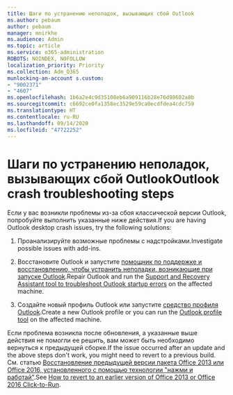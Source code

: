 ```yaml
---
title: Шаги по устранению неполадок, вызывающих сбой Outlook
ms.author: pebaum
author: pebaum
manager: mnirkhe
ms.audience: Admin
ms.topic: article
ms.service: o365-administration
ROBOTS: NOINDEX, NOFOLLOW
localization_priority: Priority
ms.collection: Adm_O365
munlocking-an-account s.custom:
- "9002371"
- "4607"
ms.openlocfilehash: 1b6a2e4c9d35108eb6a909116b28e76d98602a8b
ms.sourcegitcommit: c6692ce0fa1358ec3529e59ca0ecdfdea4cdc759
ms.translationtype: HT
ms.contentlocale: ru-RU
ms.lasthandoff: 09/14/2020
ms.locfileid: "47722252"
---
```

# <a name="outlook-crash-troubleshooting-steps"></a><span data-ttu-id="00290-102">Шаги по устранению неполадок, вызывающих сбой Outlook</span><span class="sxs-lookup"><span data-stu-id="00290-102">Outlook crash troubleshooting steps</span></span>

<span data-ttu-id="00290-103">Если у вас возникли проблемы из-за сбоя классической версии Outlook, попробуйте выполнить указанные ниже действия.</span><span class="sxs-lookup"><span data-stu-id="00290-103">If you are having Outlook desktop crash issues, try the following solutions:</span></span>

1. <span data-ttu-id="00290-104">Проанализируйте возможные проблемы с надстройками.</span><span class="sxs-lookup"><span data-stu-id="00290-104">Investigate possible issues with add-ins.</span></span>

2. <span data-ttu-id="00290-105">Восстановите Outlook и запустите [помощник по поддержке и восстановлению, чтобы устранить неполадки, возникающие при запуске Outlook](https://aka.ms/SaRA-OutlookWontStart).</span><span class="sxs-lookup"><span data-stu-id="00290-105">Repair Outlook and run the [Support and Recovery Assistant tool to troubleshoot Outlook startup errors](https://aka.ms/SaRA-OutlookWontStart) on the affected machine.</span></span>

3. <span data-ttu-id="00290-106">Создайте новый профиль Outlook или запустите [средство профиля Outlook](https://aka.ms/SaRA-OutlookSetupProfile).</span><span class="sxs-lookup"><span data-stu-id="00290-106">Create a new Outlook profile or you can run the [Outlook profile tool](https://aka.ms/SaRA-OutlookSetupProfile) on the affected machine.</span></span>

<span data-ttu-id="00290-107">Если проблема возникла после обновления, а указанные выше действия не помогли ее решить, вам может быть необходимо вернуться к предыдущей сборке.</span><span class="sxs-lookup"><span data-stu-id="00290-107">If the issue occurred after an update and the above steps don't work, you might need to revert to a previous build.</span></span> <span data-ttu-id="00290-108">См. статью [Восстановление предыдущей версии пакета Office 2013 или Office 2016, установленного с помощью технологии "нажми и работай"](https://support.microsoft.com/help/2770432).</span><span class="sxs-lookup"><span data-stu-id="00290-108">See [How to revert to an earlier version of Office 2013 or Office 2016 Click-to-Run](https://support.microsoft.com/help/2770432).</span></span>
